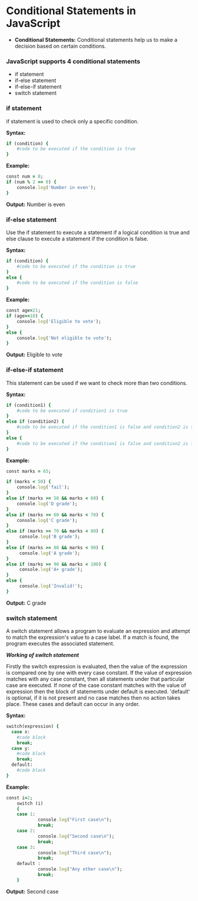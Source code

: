 # Conditional Statements in JavaScript

* **Conditional Statements:**  Conditional statements help us to make a decision based on certain conditions.
### JavaScript supports 4 conditional statements</h3>
 
* if statement
* if-else statement
* if-else-if statement
* switch statement
### if statement

if statement is used to check only a specific condition.

**Syntax:**

```ruby
if (condition) {
    #code to be executed if the condition is true
}
```
**Example:**

```ruby
const num = 8;
if (num % 2 == 0) {
    console.log('Number in even');
}
```
**Output:** Number is even
### if-else statement

Use the if statement to execute a statement if a logical condition is true and else clause to execute a statement if the condition is false.

**Syntax:**
```ruby
if (condition) {
    #code to be executed if the condition is true
} 
else {
    #code to be executed if the condition is false
}
```
**Example:**
```ruby
const age=21;
if (age>=18) {
    console.log('Eligible to vote');
}
else {
    console.log('Not eligible to vote');
}
```
**Output:** Eligible to vote

### if-else-if statement

This statement can be used if we want to check more than two conditions.

**Syntax:**
```ruby
if (condition1) {
    #code to be executed if condition1 is true
} 
else if (condition2) {
    #code to be executed if the condition1 is false and condition2 is true
} 
else {
    #code to be executed if the condition1 is false and condition2 is false
}
```
**Example:**
```ruby
const marks = 65;

if (marks < 50) {
    console.log('fail');
} 
else if (marks >= 50 && marks < 60) {
    console.log('D grade');
} 
else if (marks >= 60 && marks < 70) {
    console.log('C grade');
} 
else if (marks >= 70 && marks < 80) {
     console.log('B grade');
} 
else if (marks >= 80 && marks < 90) {
     console.log('A grade');
} 
else if (marks >= 90 && marks < 100) {
     console.log('A+ grade');
} 
else {
     console.log('Invalid!');
}
```
**Output:** C grade

### switch statement

A switch statement allows a program to evaluate an expression and attempt to match the expression's value to a case label. If a match is found, the program executes the associated statement.

**_Working of switch statement_**
<p>Firstly the switch expression is evaluated, then the value of the expression is compared one by one with every case constant. If the value of expression matches with any case constant, then all statements under that particular case are executed. If none of the case constant matches with the value of expression then the block of statements under default is executed. 'default' is optional, if it is not present and no case matches then no action takes place. These cases and default can occur in any order.</p>

**Syntax:**
```ruby
switch(expression) {
  case x:
    #code block
    break;
  case y:
    #code block
    break;
  default:
    #code block
}
```
**Example:**
```ruby
const i=2;
    switch (i)
    {
    case 1:
            console.log("First case\n");
            break;
    case 2:
            console.log("Second case\n");
            break;
    case 3:
            console.log("Third case\n");
            break;
    default :
            console.log("Any other case\n");
            break;                            
    }
```
**Output:** Second case
